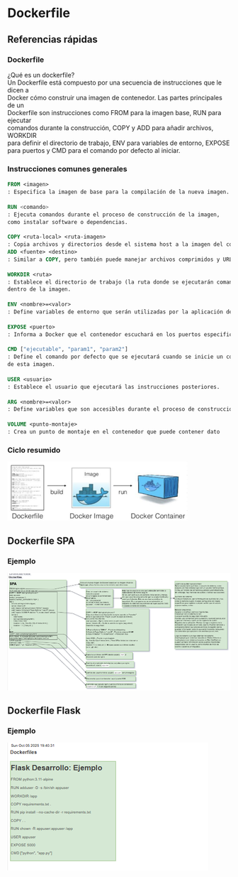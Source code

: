 # Dockerfile

## Referencias rápidas

### Dockerfile
¿Qué es un dockerfile?  
Un Dockerfile está compuesto por una secuencia de instrucciones que le dicen a  
Docker cómo construir una imagen de contenedor. Las partes principales de un   
Dockerfile son instrucciones como FROM para la imagen base, RUN para ejecutar   
comandos durante la construcción, COPY y ADD para añadir archivos, WORKDIR   
para definir el directorio de trabajo, ENV para variables de entorno, EXPOSE
para puertos y CMD para el comando por defecto al iniciar.  

### Instrucciones comunes generales
```dockerfile
FROM <imagen>
: Especifica la imagen de base para la compilación de la nueva imagen. 

RUN <comando>
: Ejecuta comandos durante el proceso de construcción de la imagen,
como instalar software o dependencias. 

COPY <ruta-local> <ruta-imagen>
: Copia archivos y directorios desde el sistema host a la imagen del contenedor. 
ADD <fuente> <destino>
: Similar a COPY, pero también puede manejar archivos comprimidos y URLs. 

WORKDIR <ruta>
: Establece el directorio de trabajo (la ruta donde se ejecutarán comandos posteriores)
dentro de la imagen. 

ENV <nombre>=<valor>
: Define variables de entorno que serán utilizadas por la aplicación dentro del contenedor. 

EXPOSE <puerto>
: Informa a Docker que el contenedor escuchará en los puertos especificados. 

CMD ["ejecutable", "param1", "param2"]
: Define el comando por defecto que se ejecutará cuando se inicie un contenedor a partir 
de esta imagen. 

USER <usuario>
: Establece el usuario que ejecutará las instrucciones posteriores. 

ARG <nombre>=<valor>
: Define variables que son accesibles durante el proceso de construcción de la imagen. 

VOLUME <punto-montaje>
: Crea un punto de montaje en el contenedor que puede contener dato
```

### Ciclo resumido
![Ciclo](/public/ciclo_simple.jpg)


## Dockerfile SPA

### Ejemplo

![DockSPA](/public/dockerfile-SPA.jpeg)


## Dockerfile Flask

### Ejemplo

![DockFlask](/public/dockerfile-FlaskDes.jpeg)
